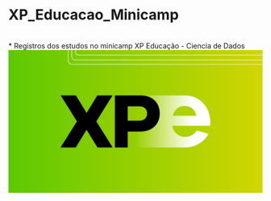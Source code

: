 # XP_Educacao_Minicamp
<br>
* Registros dos estudos no minicamp XP Educação - Ciencia de Dados


<img src="img.png" alt="My cool logo"/>


